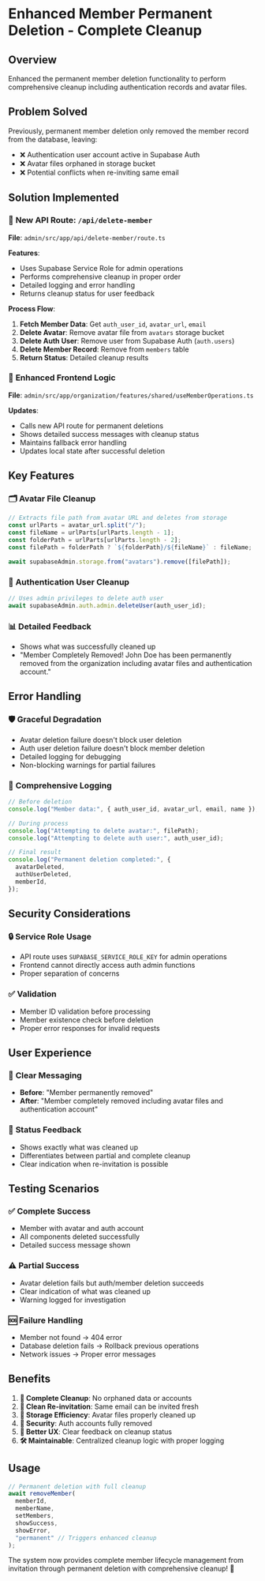 # Enhanced Member Permanent Deletion - Complete Cleanup

## Overview

Enhanced the permanent member deletion functionality to perform comprehensive cleanup including authentication records and avatar files.

## Problem Solved

Previously, permanent member deletion only removed the member record from the database, leaving:

- ❌ Authentication user account active in Supabase Auth
- ❌ Avatar files orphaned in storage bucket
- ❌ Potential conflicts when re-inviting same email

## Solution Implemented

### 🔧 **New API Route: `/api/delete-member`**

**File**: `admin/src/app/api/delete-member/route.ts`

**Features**:

- Uses Supabase Service Role for admin operations
- Performs comprehensive cleanup in proper order
- Detailed logging and error handling
- Returns cleanup status for user feedback

**Process Flow**:

1. **Fetch Member Data**: Get `auth_user_id`, `avatar_url`, `email`
2. **Delete Avatar**: Remove avatar file from `avatars` storage bucket
3. **Delete Auth User**: Remove user from Supabase Auth (`auth.users`)
4. **Delete Member Record**: Remove from `members` table
5. **Return Status**: Detailed cleanup results

### 🚀 **Enhanced Frontend Logic**

**File**: `admin/src/app/organization/features/shared/useMemberOperations.ts`

**Updates**:

- Calls new API route for permanent deletions
- Shows detailed success messages with cleanup status
- Maintains fallback error handling
- Updates local state after successful deletion

## Key Features

### 🗂️ **Avatar File Cleanup**

```typescript
// Extracts file path from avatar URL and deletes from storage
const urlParts = avatar_url.split("/");
const fileName = urlParts[urlParts.length - 1];
const folderPath = urlParts[urlParts.length - 2];
const filePath = folderPath ? `${folderPath}/${fileName}` : fileName;

await supabaseAdmin.storage.from("avatars").remove([filePath]);
```

### 🔐 **Authentication User Cleanup**

```typescript
// Uses admin privileges to delete auth user
await supabaseAdmin.auth.admin.deleteUser(auth_user_id);
```

### 📊 **Detailed Feedback**

- Shows what was successfully cleaned up
- "Member Completely Removed! John Doe has been permanently removed from the organization including avatar files and authentication account."

## Error Handling

### 🛡️ **Graceful Degradation**

- Avatar deletion failure doesn't block user deletion
- Auth user deletion failure doesn't block member deletion
- Detailed logging for debugging
- Non-blocking warnings for partial failures

### 📝 **Comprehensive Logging**

```typescript
// Before deletion
console.log("Member data:", { auth_user_id, avatar_url, email, name });

// During process
console.log("Attempting to delete avatar:", filePath);
console.log("Attempting to delete auth user:", auth_user_id);

// Final result
console.log("Permanent deletion completed:", {
  avatarDeleted,
  authUserDeleted,
  memberId,
});
```

## Security Considerations

### 🔒 **Service Role Usage**

- API route uses `SUPABASE_SERVICE_ROLE_KEY` for admin operations
- Frontend cannot directly access auth admin functions
- Proper separation of concerns

### ✅ **Validation**

- Member ID validation before processing
- Member existence check before deletion
- Proper error responses for invalid requests

## User Experience

### 🎯 **Clear Messaging**

- **Before**: "Member permanently removed"
- **After**: "Member completely removed including avatar files and authentication account"

### 🔄 **Status Feedback**

- Shows exactly what was cleaned up
- Differentiates between partial and complete cleanup
- Clear indication when re-invitation is possible

## Testing Scenarios

### ✅ **Complete Success**

- Member with avatar and auth account
- All components deleted successfully
- Detailed success message shown

### ⚠️ **Partial Success**

- Avatar deletion fails but auth/member deletion succeeds
- Clear indication of what was cleaned up
- Warning logged for investigation

### 🆘 **Failure Handling**

- Member not found → 404 error
- Database deletion fails → Rollback previous operations
- Network issues → Proper error messages

## Benefits

1. **🧹 Complete Cleanup**: No orphaned data or accounts
2. **🔄 Clean Re-invitation**: Same email can be invited fresh
3. **💾 Storage Efficiency**: Avatar files properly cleaned up
4. **🔐 Security**: Auth accounts fully removed
5. **👥 Better UX**: Clear feedback on cleanup status
6. **🛠️ Maintainable**: Centralized cleanup logic with proper logging

## Usage

```typescript
// Permanent deletion with full cleanup
await removeMember(
  memberId,
  memberName,
  setMembers,
  showSuccess,
  showError,
  "permanent" // Triggers enhanced cleanup
);
```

The system now provides complete member lifecycle management from invitation through permanent deletion with comprehensive cleanup! 🎉
